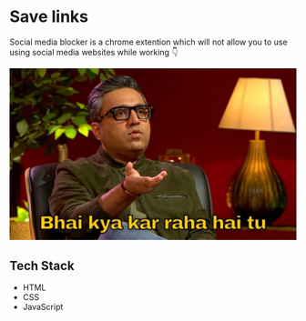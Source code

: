 # Save links

Social media blocker is a chrome extention which will not allow you to use using social media websites while working 👇

![Demo Photo](./assets/banner.jpg)


## Tech Stack

- HTML
- CSS
- JavaScript
